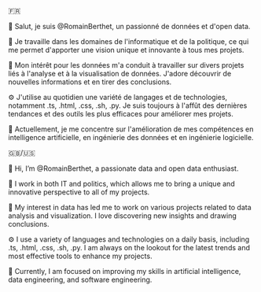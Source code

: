 🇫🇷

👋 Salut, je suis @RomainBerthet, un passionné de données et d'open data.

💼 Je travaille dans les domaines de l'informatique et de la politique, ce qui me permet d'apporter une vision unique et innovante à tous mes projets.

👀 Mon intérêt pour les données m'a conduit à travailler sur divers projets liés à l'analyse et à la visualisation de données. J'adore découvrir de nouvelles informations et en tirer des conclusions.

⚙️ J'utilise au quotidien une variété de langages et de technologies, notamment .ts, .html, .css, .sh, .py. Je suis toujours à l'affût des dernières tendances et des outils les plus efficaces pour améliorer mes projets.

🌱 Actuellement, je me concentre sur l'amélioration de mes compétences en intelligence artificielle, en ingénierie des données et en ingénierie logicielle.

🇬🇧/🇺🇸

👋 Hi, I’m @RomainBerthet, a passionate data and open data enthusiast.

💼 I work in both IT and politics, which allows me to bring a unique and innovative perspective to all of my projects.

👀 My interest in data has led me to work on various projects related to data analysis and visualization. I love discovering new insights and drawing conclusions.

⚙️ I use a variety of languages and technologies on a daily basis, including .ts, .html, .css, .sh, .py. I am always on the lookout for the latest trends and most effective tools to enhance my projects.

🌱 Currently, I am focused on improving my skills in artificial intelligence, data engineering, and software engineering.
